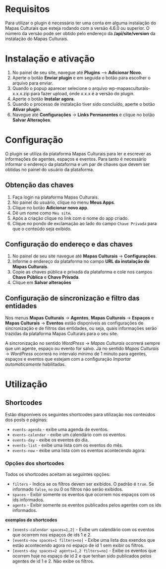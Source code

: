 # Requisitos
Para utilizar o plugin é necessário ter uma conta em alguma instalação do Mapas Culturais que esteja rodando com a versão 4.6.0 ou superior. O número da versão pode ser obtido pelo endereço da **/api/site/version** da instalação do Mapas Culturais.


# Instalação e ativação
1. No painel de seu site, navegue até **Plugins** –> **Adicionar Novo**.
2. Aperte o botão **Enviar plugin** e em seguida o botão para escolher o arquivo para enviar.
3. Quando o popup aparecer selecione o arquivo wp-mapasculturais-x.x.x.zip para fazer upload, onde x.x.x é a versão do plugin.
4. Aperte o botão **Instalar agora**.
5. Quando o processo de instalação tiver sido concluído, aperte o botão **Ativar plugin**.
6. Navegue até **Configurações** -> **Links Permanentes** e clique no botão **Salvar Alterações**.


# Configuração
O plugin se utiliza da plataforma Mapas Culturais para ler e escrever as informações de agentes, espaços e eventos. Para tanto é necessário informar o endereço da plataforma e um par de chaves que devem ser obtidas no painel do usuário da plataforma. 

## Obtenção das chaves
1. Faça login na plataforma Mapas Culturais.
2. No painel do usuário, clique no menu **Meus Apps**.
3. Clique no botão **Adicionar novo app**.
4. Dê um nome como `Meu site`.
5. Após a criação clique no link com o nome do app criado.
6. Clique no pondo de exclamação ao lado do campo `Chave Privada` para que o conteúdo seja exibido.

## Configuração do endereço e das chaves
1. No painel de seu site navegue até **Mapas Culturais** -> **Configurações**.
2. Informe o endereço da plataforma no campo **URL da instalação do Mapas Culturais**.
3. Copie as chaves pública e privada da plataforma e cole nos campos **Chave Pública** e **Chave Privada**.
4. Clique em **Salvar alterações**

## Configuração de sincronização e filtro das entidades
Nos menus **Mapas Culturais** -> **Agentes**, **Mapas Culturais** -> **Espaços** e **Mapas Culturais** -> **Eventos** estão disponíveis as configurações de sincronização e de filtros das entidades, ou seja, quais informações serão trazidas da plataforma Mapas Culturais para o seu site.

A sincronização no sentido _WordPress_ -> _Mapas Culturais_ ocorrerá sempre que um agente, espaço ou evento for salvo. Já no sentido _Mapas Culturais_ -> _WordPress_ ocorrerá no intervalo mínimo de 1 minuto para agentes, espaços e eventos que estejam com a configuração _Importar automaticamente_ habilitadas.

# Utilização
## Shortcodes
Estão disponíveis os seguintes shortcodes para utilização nos conteúdos dos posts e páginas:
- `events-agenda` - exibe uma agenda de eventos.
- `events-calendar` - exibe um calendário com os eventos.
- `events-day` - exibe os eventos do dia.
- `events-list` - exibe uma lista com os eventos do mês.
- `events-now` - exibe uma lista com os eventos acontecendo agora.

### Opções dos shortcodes
Todos os shortcodes aceitam as seguintes opções:
- `filters` - Indica se os filtros devem ser exibidos. O padrão é `true`. Se informado `false`, `no` ou 0 os filtros não serão exibidos.
- `spaces` - Exibir somente os eventos que ocorrem nos espaços com os ids informados. 
- `agents` - Exibir somente os eventos publicados pelos agentes com os ids informados.

**exemplos de shortcodes**
- `[events-calendar spaces=1,2]` - Exibe um calendário com os eventos que ocorrem nos espaços de ids 1 e 2.
- `[events-now spaces=1 filters=no]` - Exibe uma lista dos exendos que estão acontecendo agora no espaço de id 1 sem exibir os filtros.
- `[events-day spaces=2 agents=1,2 filters=no]` - Exibe os eventos que ocorrem hoje no espaço de id 2 e que tenhan sido publicados pelos agentes de id 1 e 2. Não exibe os filtros.
